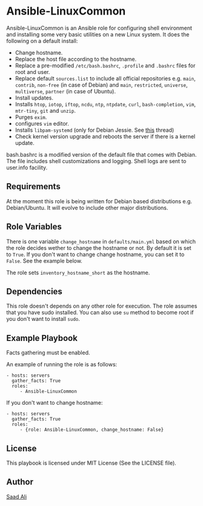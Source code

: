 # **Ansible-LinuxCommon**

Ansible-LinuxCommon is an Ansible role for configuring shell environment and installing some very basic utilities on a new Linux system. It does the following on a default install:
* Change hostname.
* Replace the host file according to the hostname.
* Replace a pre-modified `/etc/bash.bashrc`, `.profile` and `.bashrc` files for root and user.
* Replace default `sources.list` to include all official repositories e.g. `main`, `contrib`, `non-free` (in case of Debian) and `main`, `restricted`, `universe`, `multiverse`, `partner` (in case of Ubuntu).
* Install updates.
* Installs `htop`, `iotop`, `iftop`, `ncdu`, `ntp`, `ntpdate`, `curl`, `bash-completion`, `vim`, `mtr-tiny`, `git` and `unzip`.
* Purges `exim`.
* configures `vim` editor.
* Installs `libpam-systemd` (only for Debian Jessie. See [this](https://serverfault.com/questions/706475/ssh-sessions-hang-on-shutdown-reboot) thread)
* Check kernel version upgrade and reboots the server if there is a kernel update.

bash.bashrc is a modified version of the default file that comes with Debian. The file includes shell customizations and logging. Shell logs are sent to user.info facility.

## **Requirements**

At the moment this role is being written for Debian based distributions e.g. Debian/Ubuntu. It will evolve to include other major distributions.

## **Role Variables**

There is one variable `change_hostname` in `defaults/main.yml` based on which the role decides wether to change the hostname or not. By default it is set to `True`. If you don't want to change change hostname, you can set it to `False`. See the example below.

The role sets `inventory_hostname_short` as the hostname.

## **Dependencies**

This role doesn't depends on any other role for execution. The role assumes that you have sudo installed. You can also use `su` method to become root if you don't want to install `sudo`.

## **Example Playbook**

Facts gathering must be enabled.

An example of running the role is as follows:

    - hosts: servers
      gather_facts: True
      roles:
         - Ansible-LinuxCommon

If you don't want to change hostname:

    - hosts: servers
      gather_facts: True
      roles:
         - {role: Ansible-LinuxCommon, change_hostname: False}

## **License**

This playbook is licensed under MIT License (See the LICENSE file).

## **Author**

[Saad Ali](https://github.com/nixknight)
